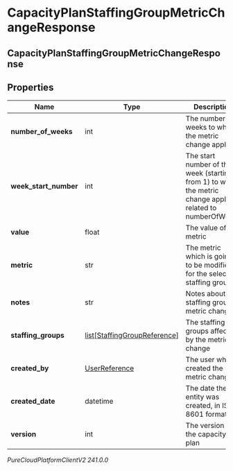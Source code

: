 # CapacityPlanStaffingGroupMetricChangeResponse

## CapacityPlanStaffingGroupMetricChangeResponse

## Properties

|Name | Type | Description | Notes|
|------------ | ------------- | ------------- | -------------|
| **number_of_weeks** | int | The number of weeks to which the metric change applies | |
| **week_start_number** | int | The start number of the week (starting from 1) to which the metric change applies, related to numberOfWeeks | |
| **value** | float | The value of the metric | |
| **metric** | str | The metric which is going to be modified for the selected staffing groups | |
| **notes** | str | Notes about the staffing groups metric changes | [optional] |
| **staffing_groups** | [list[StaffingGroupReference]](StaffingGroupReference) | The staffing groups affected by the metric change | |
| **created_by** | [UserReference](UserReference) | The user who created the metric change | |
| **created_date** | datetime | The date the entity was created, in ISO-8601 format | |
| **version** | int | The version of the capacity plan | |



_PureCloudPlatformClientV2 241.0.0_
